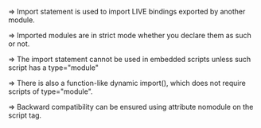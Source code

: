 
=> Import statement is used to import LIVE bindings exported by another module.

=> Imported modules are in strict mode whether you declare them as such or not.

=> The import statement cannot be used in embedded scripts unless such script has a type="module"

=> There is also a function-like dynamic import(), which does not require scripts of type="module".

=> Backward compatibility can be ensured using attribute nomodule on the script tag.


